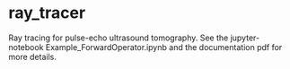 # ray_tracer
Ray tracing for pulse-echo ultrasound tomography. See the jupyter-notebook Example_ForwardOperator.ipynb and the documentation pdf for more details.
